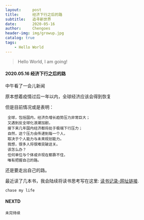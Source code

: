 ```yaml
---
layout:     post
title:      经济下行之后的路
subtitle:   追寻新世界
date:       2020-05-16
author:     Chengoes
header-img: img/growup.jpg
catalog: true
tags:
    - Hello World
---
```


>Hello World, I am going!     


#### 2020.05.16  经济下行之后的路        
  
  中午看了一会儿新闻         

  原本想着疫情过后一年以内，全球经济应该会得到恢复       

  但是目前情况或是表明：      

     全球，包括国内，经济负增长趋势压力非常巨大；      
     又遇到反全球化浪潮加剧，        
     接下来几年国内经济都将处于极端下行压力；       
     自然，这个压力会传递到每一个人，       
     取决于个人能力与未来规划能力。      
     我想，很多人将很难突破这关。    
     该怎么办？      
     任何单位与个体或许现在都靠不住，   
     唯有把握自己的路。       

  还是要走出自己的路。            
     
   
  最近读了几本书，我会陆续将读书思考写在这里: [读书记录-网址链接](http://www.allchipdata.com/archives/category/diary ).          
  

	chase my life

   



#### NEXTD
	未完待续
	
